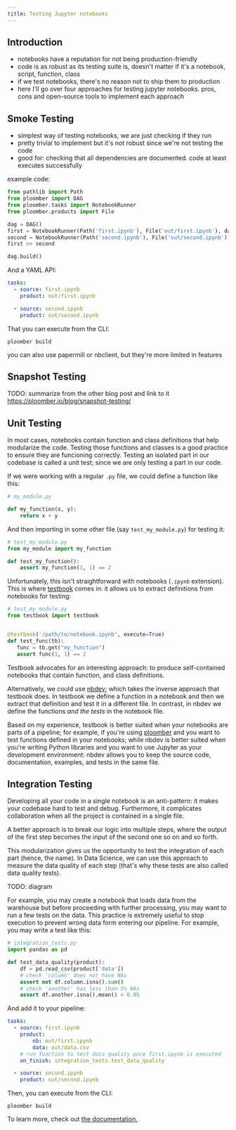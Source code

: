 ```yaml
---
title: Testing Jupyter notebooks
---
```



## Introduction

* notebooks have a reputation for not being production-friendly
* code is as robust as its testing suite is, doesn't matter if it's a notebook, script, function, class
* if we test notebooks, there's no reason not to ship them to production
* here I'll go over four approaches for testing jupyter notebooks. pros, cons and open-source tools to implement each approach

## Smoke Testing

* simplest way of testing notebooks, we are just checking if they run
* pretty trivial to implement but it's not robust since we're not testing the code
* good for: checking that all dependencies are documented. code at least executes successfully

example code:

```python
from pathlib import Path
from ploomber import DAG
from ploomber.tasks import NotebookRunner
from ploomber.products import File

dag = DAG()
first = NotebookRunner(Path('first.ipynb'), File('out/first.ipynb'), dag=dag)
second = NotebookRunner(Path('second.ipynb'), File('out/second.ipynb'), dag=dag)
first >> second

dag.build() 
```

And a YAML API:

```yaml
tasks:
  - source: first.ipynb
    product: out/first.ipynb

  - source: second.ipynb
    product: out/second.ipynb
```

That you can execute from the CLI:

```
ploomber build
```

you can also use papermill or nbclient, but they're more limited in features

## Snapshot Testing

TODO: summarize from the other blog post and link to it
https://ploomber.io/blog/snapshot-testing/

## Unit Testing

In most cases, notebooks contain function and class definitions that help modularize the code. Testing those functions and classes is a good practice to ensure they are funcioning correctly. Testing an isolated part in our codebase is called a unit test; since we are only testing a part in our code.

If we were working with a regular `.py` file, we could define a function like this:

```python
# my_module.py

def my_function(x, y):
    return x + y
```

And then importing in some other file (say `test_my_module.py`) for testing it:

```python
# test_my_module.py
from my_module import my_function

def test_my_function():
    assert my_function(1, 1) == 2
```

Unfortunately, this isn't straightforward with notebooks (`.ipynb` extension). This is where [testbook](https://github.com/nteract/testbook) comes in: it allows us to extract definitions from notebooks for testing:

```python
# test_my_module.py
from testbook import testbook


@testbook('/path/to/notebook.ipynb', execute=True)
def test_func(tb):
   func = tb.get("my_function")
   assert func(1, 1) == 2
```

Testbook advocates for an interesting approach: to produce self-contained notebooks that contain function, and class definitions. 

Alternatively, we could use [nbdev](https://github.com/fastai/nbdev); which takes the inverse approach that testbook does. In testbook we define a function in a notebook and then we extract that definition and test it in a different file. In contrast, in nbdev we define the functions *and the tests* in the notebook file.

Based on my experience, testbook is better suited when your notebooks are parts of a pipeline; for example, if you're using [ploomber](https://github.com/ploomber/ploomber) and you want to test functions defined in your notebooks; while nbdev is better suited when you're writing Python libraries and you want to use Jupyter as your development environment: nbdev allows you to keep the source code, documentation, examples, and tests in the same file.


## Integration Testing

Developing all your code in a single notebook is an anti-pattern: it makes your codebase hard to test and debug. Furthermore, it complicates collaboration when all the project is contained in a single file.

A better approach is to break our logic into multiple steps, where the output of the first step becomes the input of the second one so on and so forth.

This modularization gives us the opportunity to test the integration of each part (hence, the name). In Data Science, we can use this approach to measure the data quality of each step (that's why these tests are also called data quality tests).

TODO: diagram

For example, you may create a notebook that loads data from the warehouse but before proceeding with further processing, you may want to run a few tests on the data. This practice is extremely useful to stop execution to prevent wrong data form entering our pipeline. For example, you may write a test like this:

```python
# integration_tests.py
import pandas as pd

def test_data_quality(product):
    df = pd.read_csv(product['data'])
    # check 'column' does not have NAs
    assert not df.column.isna().sum()
    # check 'another' has less than 5% NAs
    assert df.another.isna().mean() < 0.05
```

And add it to your pipeline:

```yaml
tasks:
  - source: first.ipynb
    product:
        nb: out/first.ipynb
        data: out/data.csv
    # run function to test data quality once first.ipynb is executed
    on_finish: integration_tests.test_data_quality

  - source: second.ipynb
    product: out/second.ipynb
```

Then, you can execute from the CLI:

```
ploomber build
```

To learn more, check out [the documentation.](https://docs.ploomber.io/en/latest/cookbook/hooks.html)
